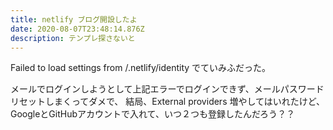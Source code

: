 ```yaml
---
title: netlify ブログ開設したよ
date: 2020-08-07T23:48:14.876Z
description: テンプレ探さないと
---
```

Failed to load settings from /.netlify/identity
でていみふだった。



メールでログインしようとして上記エラーでログインできず、メールパスワードリセットしまくってダメで、
結局、External providers 増やしてはいれたけど、
GoogleとGitHubアカウントで入れて、いつ２つも登録したんだろう？？